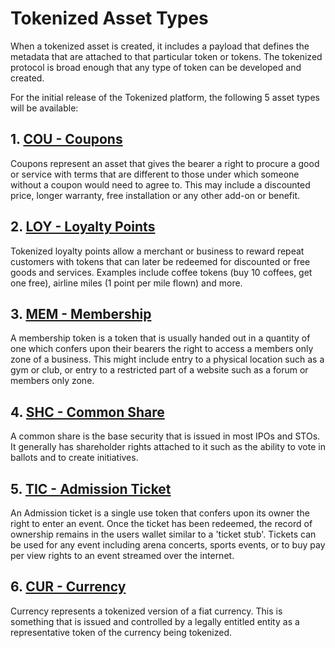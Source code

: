 # Tokenized Asset Types

When a tokenized asset is created, it includes a payload that defines the metadata that are attached to that particular token or tokens. The tokenized protocol is broad enough that any type of token can be developed and created.

For the initial release of the Tokenized platform, the following 5 asset types will be available:

## 1. [COU - Coupons](../assets/cou)

Coupons represent an asset that gives the bearer a right to procure a good or service with terms that are different to those under which someone without a coupon would need to agree to. This may include a discounted price, longer warranty, free installation or any other add-on or benefit.

## 2. [LOY - Loyalty Points](../assets/loy)

Tokenized loyalty points allow a merchant or business to reward repeat customers with tokens that can later be redeemed for discounted or free goods and services. Examples include coffee tokens (buy 10 coffees, get one free), airline miles (1 point per mile flown) and more.

## 3. [MEM - Membership](../assets/mem)

A membership token is a token that is usually handed out in a quantity of one which confers upon their bearers the right to access a members only zone of a business. This might include entry to a physical location such as a gym or club, or entry to a restricted part of a website such as a forum or members only zone.

## 4. [SHC - Common Share](../assets/shc)

A common share is the base security that is issued in most IPOs and STOs. It generally has shareholder rights attached to it such as the ability to vote in ballots and to create initiatives.

## 5. [TIC - Admission Ticket](../assets/tic)

An Admission ticket is a single use token that confers upon its owner the right to enter an event. Once the ticket has been redeemed, the record of ownership remains in the users wallet similar to a 'ticket stub'. Tickets can be used for any event including arena concerts, sports events, or to buy pay per view rights to an event streamed over the internet.

## 6. [CUR - Currency](../assets/cur)

Currency represents a tokenized version of a fiat currency. This is something that is issued and controlled by a legally entitled entity as a representative token of the currency being tokenized.
